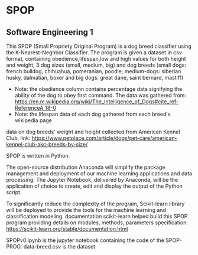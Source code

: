 # SPOP
Software Engineering 1
- 
This SPOP (Small Propriety Original Program) is a dog breed classifier using the K-Nearest-Neghbor Classifier. The program is given a dataset in csv format, containing obedience,lifespan,low and high values for both height and weight, 3 dog sizes (small, medium, big) and dog breeds (small dogs: french bulldog, chihuahua, pomeranian, poodle; medium-dogs: siberian husky, dalmatian, boxer and big dogs: great dane, saint bernard, mastiff)
- Note: the obedience column contains percentage data signifying the ability of the dog to obey first command. The data was gathered from: https://en.m.wikipedia.org/wiki/The_Intelligence_of_Dogs#cite_ref-ReferenceA_18-0 
- Note: the lifespan data of each dog gathered from each breed's wikipedia page

data on dog breeds' weight and height collected from American Kennel Club, link: https://www.petplace.com/article/dogs/pet-care/american-kennel-club-akc-breeds-by-size/ 


SPOP is written in Python. 

The open-source distribution Anaconda will simplify the package management and deployment of our machine learning applications and data processing. The Jupyter Notebook, delivered by Anaconda, will be the application of choice to create, edit and display the output of the Python script.

To significantly reduce the complexity of the program, Scikit-learn library will be deployed to provide the tools for the machine learning and classification modeling.
documentation scikit-learn helped build this SPOP program providing details on modules, methods, parameters specification:
https://scikit-learn.org/stable/documentation.html 

SPOPv0.ipynb is the jupyter notebook containing the code of the SPOP-PROG.
data-breed.csv is the dataset.
